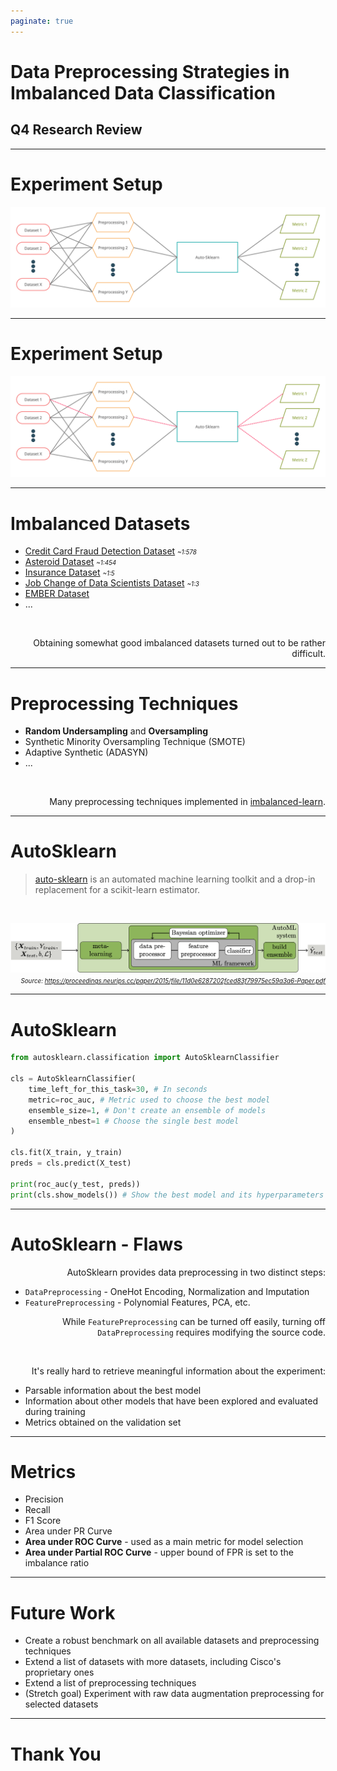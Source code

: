 ```yaml
---
paginate: true
---
```


<!-- _paginate: false -->
<!-- _footer: Radovan Haluška &bull; rhaluska@cisco.com -->

# Data Preprocessing Strategies in Imbalanced Data Classification

## Q4 Research Review

---

# Experiment Setup

![Diagram](./img/diagram.png)

---

# Experiment Setup

![Diagram Highlighted](./img/diagram-highlighted.png)

---

# Imbalanced Datasets

 - [Credit Card Fraud Detection Dataset](https://www.kaggle.com/mlg-ulb/creditcardfraud) _~1:578_
 - [Asteroid Dataset](https://www.kaggle.com/sakhawat18/asteroid-dataset) _~1:454_
 - [Insurance Dataset](https://www.kaggle.com/arashnic/imbalanced-data-practice) _~1:5_
 - [Job Change of Data Scientists Dataset](https://www.kaggle.com/arashnic/hr-analytics-job-change-of-data-scientists) _~1:3_
 - [EMBER Dataset](https://github.com/elastic/ember)
 - ...

<p>&nbsp;</p>

Obtaining somewhat good imbalanced datasets turned out to be rather difficult.

---

<!-- _footer: <b>bold</b>: already implemented; normal: not yet implemented -->

# Preprocessing Techniques

 - **Random Undersampling** and **Oversampling**
 - Synthetic Minority Oversampling Technique (SMOTE)
 - Adaptive Synthetic (ADASYN)
 - ...

<p>&nbsp;</p>

Many preprocessing techniques implemented in [imbalanced-learn](https://imbalanced-learn.org/stable).

---

<style scoped>
    blockquote > p { text-align: left; }

    p { text-align: right; }

    em { font-size: 70%; }
</style>

# AutoSklearn

> [auto-sklearn](https://automl.github.io/auto-sklearn/master/index.html) is an automated machine learning toolkit and a drop-in replacement for a scikit-learn estimator.

<p>&nbsp;</p>

![AutoSklearn Overview](./img/autosklearn-overview.png)
*Source: https://proceedings.neurips.cc/paper/2015/file/11d0e6287202fced83f79975ec59a3a6-Paper.pdf*

---

# AutoSklearn

```python
from autosklearn.classification import AutoSklearnClassifier

cls = AutoSklearnClassifier(
    time_left_for_this_task=30, # In seconds
    metric=roc_auc, # Metric used to choose the best model
    ensemble_size=1, # Don't create an ensemble of models
    ensemble_nbest=1 # Choose the single best model
)

cls.fit(X_train, y_train)
preds = cls.predict(X_test)

print(roc_auc(y_test, preds))
print(cls.show_models()) # Show the best model and its hyperparameters
```

---

# AutoSklearn - Flaws

AutoSklearn provides data preprocessing in two distinct steps:
 - `DataPreprocessing` - OneHot Encoding, Normalization and Imputation
 - `FeaturePreprocessing` - Polynomial Features, PCA, etc.

While `FeaturePreprocessing` can be turned off easily, turning off `DataPreprocessing` requires modifying the source code.

<p>&nbsp;</p>

It's really hard to retrieve meaningful information about the experiment:
 - Parsable information about the best model
 - Information about other models that have been explored and evaluated during training
 - Metrics obtained on the validation set

---

# Metrics

 - Precision
 - Recall
 - F1 Score
 - Area under PR Curve
 - **Area under ROC Curve** - used as a main metric for model selection
 - **Area under Partial ROC Curve** - upper bound of FPR is set to the imbalance ratio

---

# Future Work

 - Create a robust benchmark on all available datasets and preprocessing techniques
 - Extend a list of datasets with more datasets, including Cisco's proprietary ones
 - Extend a list of preprocessing techniques
 - (Stretch goal) Experiment with raw data augmentation preprocessing for selected datasets

---

# Thank You

